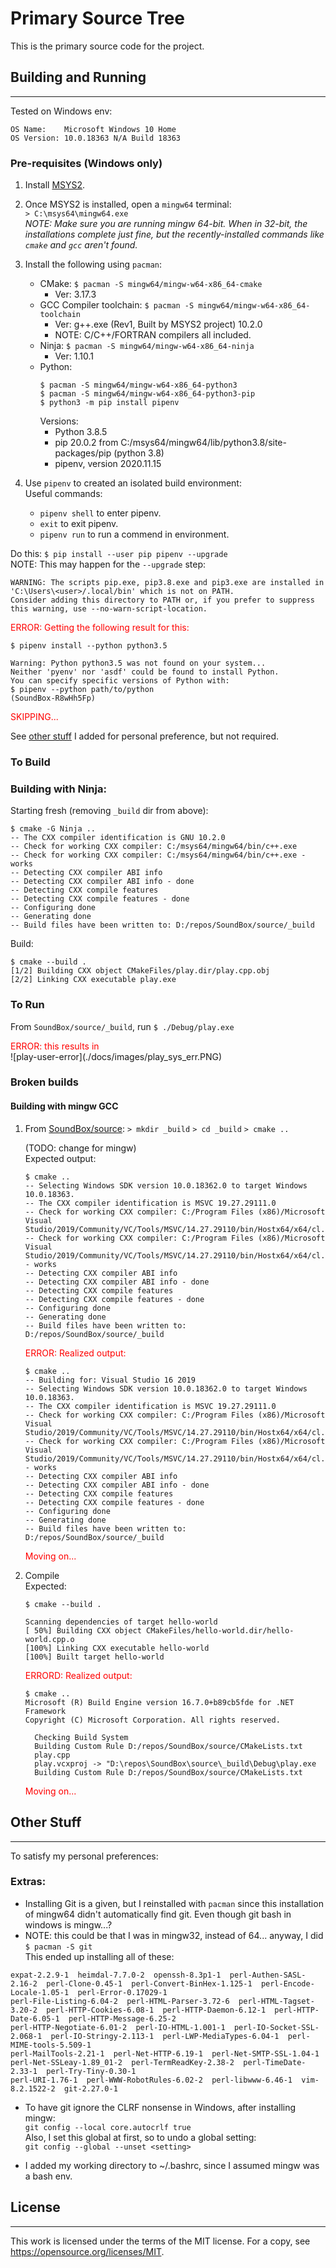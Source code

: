 # Primary Source Tree
This is the primary source code for the project.

## Building and Running
-----------------------
Tested on Windows env:
```
OS Name:    Microsoft Windows 10 Home
OS Version: 10.0.18363 N/A Build 18363
```

### Pre-requisites (Windows only)
1. Install [MSYS2](https://www.msys2.org/).
1. Once MSYS2 is installed, open a `mingw64` terminal:  
`> C:\msys64\mingw64.exe`  
_NOTE: Make sure you are running mingw 64-bit.  When in 32-bit, the installations complete just fine, but the recently-installed commands like `cmake` and `gcc` aren't found._
1. Install the following using `pacman`:
    * CMake: `$ pacman -S mingw64/mingw-w64-x86_64-cmake`
        * Ver: 3.17.3
    * GCC Compiler toolchain: `$ pacman -S mingw64/mingw-w64-x86_64-toolchain`
        * Ver: g++.exe (Rev1, Built by MSYS2 project) 10.2.0
        * NOTE: C/C++/FORTRAN compilers all included.
    * Ninja: `$ pacman -S mingw64/mingw-w64-x86_64-ninja`
        * Ver: 1.10.1
    * Python:
        ```
        $ pacman -S mingw64/mingw-w64-x86_64-python3
        $ pacman -S mingw64/mingw-w64-x86_64-python3-pip
        $ python3 -m pip install pipenv
        ```  
        Versions:
        * Python 3.8.5
        * pip 20.0.2 from C:/msys64/mingw64/lib/python3.8/site-packages/pip (python 3.8) 
        * pipenv, version 2020.11.15

1.  Use `pipenv` to created an isolated build environment:  
Useful commands:
    * `pipenv shell` to enter pipenv.
    * `exit` to exit pipenv.
    * `pipenv run` to run a commend in environment.

Do this:
`$ pip install --user pip pipenv --upgrade`  
NOTE: This may happen for the `--upgrade` step:  
```
WARNING: The scripts pip.exe, pip3.8.exe and pip3.exe are installed in 'C:\Users\<user>/.local/bin' which is not on PATH.
Consider adding this directory to PATH or, if you prefer to suppress this warning, use --no-warn-script-location. 
```
<div style="color:red">ERROR: Getting the following result for this:</div>

`$ pipenv install --python python3.5`
```
Warning: Python python3.5 was not found on your system...
Neither 'pyenv' nor 'asdf' could be found to install Python.
You can specify specific versions of Python with:
$ pipenv --python path/to/python
(SoundBox-R8wHh5Fp)
```
<div style="color:red">SKIPPING...  </div>

See [other stuff](#other-stuff) I added for personal preference, but not required.

### To Build

### Building with Ninja:
Starting fresh (removing `_build` dir from above):
```
$ cmake -G Ninja ..
-- The CXX compiler identification is GNU 10.2.0
-- Check for working CXX compiler: C:/msys64/mingw64/bin/c++.exe
-- Check for working CXX compiler: C:/msys64/mingw64/bin/c++.exe - works
-- Detecting CXX compiler ABI info
-- Detecting CXX compiler ABI info - done
-- Detecting CXX compile features
-- Detecting CXX compile features - done
-- Configuring done
-- Generating done
-- Build files have been written to: D:/repos/SoundBox/source/_build
```

Build:
```
$ cmake --build .
[1/2] Building CXX object CMakeFiles/play.dir/play.cpp.obj
[2/2] Linking CXX executable play.exe

```

### To Run
From `SoundBox/source/_build`, run `$ ./Debug/play.exe`
<div style="color:red">ERROR: this results in</div>
![play-user-error](./docs/images/play_sys_err.PNG)



### Broken builds

#### Building with mingw GCC
1. From [SoundBox/source](../source):
    `> mkdir _build`
    `> cd _build`
    `> cmake ..`

    (TODO: change for mingw)  
    Expected output:
    ```
    $ cmake ..
    -- Selecting Windows SDK version 10.0.18362.0 to target Windows 10.0.18363.
    -- The CXX compiler identification is MSVC 19.27.29111.0
    -- Check for working CXX compiler: C:/Program Files (x86)/Microsoft Visual Studio/2019/Community/VC/Tools/MSVC/14.27.29110/bin/Hostx64/x64/cl.exe
    -- Check for working CXX compiler: C:/Program Files (x86)/Microsoft Visual Studio/2019/Community/VC/Tools/MSVC/14.27.29110/bin/Hostx64/x64/cl.exe - works
    -- Detecting CXX compiler ABI info
    -- Detecting CXX compiler ABI info - done
    -- Detecting CXX compile features
    -- Detecting CXX compile features - done
    -- Configuring done
    -- Generating done
    -- Build files have been written to: D:/repos/SoundBox/source/_build
    ```

    <div style="color:red">ERROR: Realized output:</div>

    ```
    $ cmake ..
    -- Building for: Visual Studio 16 2019
    -- Selecting Windows SDK version 10.0.18362.0 to target Windows 10.0.18363.
    -- The CXX compiler identification is MSVC 19.27.29111.0
    -- Check for working CXX compiler: C:/Program Files (x86)/Microsoft Visual Studio/2019/Community/VC/Tools/MSVC/14.27.29110/bin/Hostx64/x64/cl.exe
    -- Check for working CXX compiler: C:/Program Files (x86)/Microsoft Visual Studio/2019/Community/VC/Tools/MSVC/14.27.29110/bin/Hostx64/x64/cl.exe - works
    -- Detecting CXX compiler ABI info
    -- Detecting CXX compiler ABI info - done
    -- Detecting CXX compile features
    -- Detecting CXX compile features - done
    -- Configuring done
    -- Generating done
    -- Build files have been written to: D:/repos/SoundBox/source/_build
    ```
    <div style="color:red">Moving on...</div>
    
1. Compile  
    Expected:  
    ```
    $ cmake --build .

    Scanning dependencies of target hello-world
    [ 50%] Building CXX object CMakeFiles/hello-world.dir/hello-world.cpp.o
    [100%] Linking CXX executable hello-world
    [100%] Built target hello-world
    ```

    <div style="color:red">ERRORD: Realized output:</div>

    ```
    $ cmake ..
    Microsoft (R) Build Engine version 16.7.0+b89cb5fde for .NET Framework
    Copyright (C) Microsoft Corporation. All rights reserved.

      Checking Build System
      Building Custom Rule D:/repos/SoundBox/source/CMakeLists.txt
      play.cpp
      play.vcxproj -> "D:\repos\SoundBox\source\_build\Debug\play.exe
      Building Custom Rule D:/repos/SoundBox/source/CMakeLists.txt
    ```
    <div style="color:red">Moving on...</div>


## Other Stuff
--------------
To satisfy my personal preferences:

### Extras:
* Installing Git is a given, but I reinstalled with `pacman` since this installation of mingw64 didn't automatically find git.  Even though git bash in windows is mingw...?  
* NOTE: this could be that I was in mingw32, instead of 64... anyway, I did  
`$ pacman -S git`  
This ended up installing all of these:
```
expat-2.2.9-1  heimdal-7.7.0-2  openssh-8.3p1-1  perl-Authen-SASL-2.16-2  perl-Clone-0.45-1  perl-Convert-BinHex-1.125-1  perl-Encode-Locale-1.05-1  perl-Error-0.17029-1
perl-File-Listing-6.04-2  perl-HTML-Parser-3.72-6  perl-HTML-Tagset-3.20-2  perl-HTTP-Cookies-6.08-1  perl-HTTP-Daemon-6.12-1  perl-HTTP-Date-6.05-1  perl-HTTP-Message-6.25-2
perl-HTTP-Negotiate-6.01-2  perl-IO-HTML-1.001-1  perl-IO-Socket-SSL-2.068-1  perl-IO-Stringy-2.113-1  perl-LWP-MediaTypes-6.04-1  perl-MIME-tools-5.509-1
perl-MailTools-2.21-1  perl-Net-HTTP-6.19-1  perl-Net-SMTP-SSL-1.04-1  perl-Net-SSLeay-1.89_01-2  perl-TermReadKey-2.38-2  perl-TimeDate-2.33-1  perl-Try-Tiny-0.30-1
perl-URI-1.76-1  perl-WWW-RobotRules-6.02-2  perl-libwww-6.46-1  vim-8.2.1522-2  git-2.27.0-1
```

* To have git ignore the CLRF nonsense in Windows, after installing mingw:  
`git config --local core.autocrlf true`  
Also, I set this global at first, so to undo a global setting:  
`git config --global --unset <setting>`

* I added my working directory to ~/.bashrc, since I assumed mingw was a bash env.

## License
----------
This work is licensed under the terms of the MIT license.
For a copy, see <https://opensource.org/licenses/MIT>.